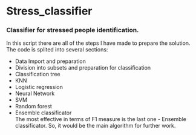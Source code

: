 # Stress_classifier
### Classifier for stressed people identification.  
In this script there are all of the steps I have made to prepare the solution. The code is splited into several sections:

- Data Import and preparation
- Division into subsets and preparation for classification
- Classification tree
- KNN
- Logistic regression
- Neural Network
- SVM
- Random forest
- Ensemble classificator  
The most effective in terms of F1 measure is the last one - Ensemble classificator. So, it would be the main algorithm for further work.

